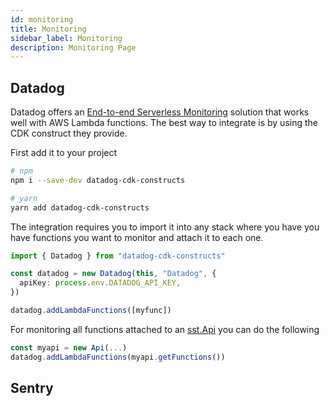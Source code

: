 ```yaml
---
id: monitoring
title: Monitoring
sidebar_label: Monitoring
description: Monitoring Page
---
```


## Datadog

Datadog offers an [End-to-end Serverless Monitoring](https://www.datadoghq.com/product/serverless-monitoring/) solution that works well with AWS Lambda functions. The best way to integrate is by using the CDK construct they provide.

First add it to your project

```bash
# npm
npm i --save-dev datadog-cdk-constructs

# yarn
yarn add datadog-cdk-constructs
```

The integration requires you to import it into any stack where you have you have functions you want to monitor and attach it to each one.

```ts
import { Datadog } from "datadog-cdk-constructs"

const datadog = new Datadog(this, "Datadog", {
  apiKey: process.env.DATADOG_API_KEY,
})

datadog.addLambdaFunctions([myfunc])

```

For monitoring all functions attached to an [sst.Api](/constructs/Api) you can do the following
```ts
const myapi = new Api(...)
datadog.addLambdaFunctions(myapi.getFunctions())
```

## Sentry

